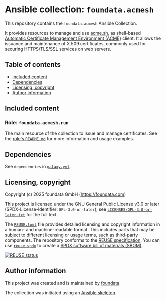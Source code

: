 # Ansible collection: `foundata.acmesh`

This repository contains the `foundata.acmesh` Ansible Collection.

It provides resources to manage and use [acme.sh](https://acme.sh/), as shell-based [Automatic Certificate Management Environment (ACME)](https://en.wikipedia.org/wiki/Automatic_Certificate_Management_Environment) client. It allows the issuance and maintenance of X.509 certificates, commonly used for securing HTTPS/TLS/SSL services on web servers.



## Table of contents<a id="toc"></a>

- [Included content](#content)
- [Dependencies](#dependencies)
- [Licensing, copyright](#licensing-copyright)
- [Author information](#author-information)



## Included content<a id="content"></a>

### Role: `foundata.acmesh.run`

The main resource of the collection to issue and manage certificates. See the [role's `README.md`](./roles/run/README.md) for more information and usage examples.



## Dependencies<a id="dependencies"></a>

See `dependencies` in [`galaxy.yml`](./galaxy.yml).



## Licensing, copyright<a id="licensing-copyright"></a>

<!--REUSE-IgnoreStart-->
Copyright (c) 2025 foundata GmbH (https://foundata.com)

This project is licensed under the GNU General Public License v3.0 or later (SPDX-License-Identifier: `GPL-3.0-or-later`), see [`LICENSES/GPL-3.0-or-later.txt`](LICENSES/GPL-3.0-or-later.txt) for the full text.

The [`REUSE.toml`](REUSE.toml) file provides detailed licensing and copyright information in a human- and machine-readable format. This includes parts that may be subject to different licensing or usage terms, such as third-party components. The repository conforms to the [REUSE specification](https://reuse.software/spec/). You can use [`reuse spdx`](https://reuse.readthedocs.io/en/latest/readme.html#cli) to create a [SPDX software bill of materials (SBOM)](https://en.wikipedia.org/wiki/Software_Package_Data_Exchange).
<!--REUSE-IgnoreEnd-->

[![REUSE status](https://api.reuse.software/badge/github.com/foundata/ansible-collection-acmesh)](https://api.reuse.software/info/github.com/foundata/ansible-collection-acmesh)



## Author information<a id="author-information"></a>

This project was created and is maintained by [foundata](https://foundata.com/).

The collection was initiated using an [Ansible skeleton](https://github.com/foundata/ansible-skeletons).
